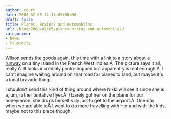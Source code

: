 ```yaml
---
author: court
date: 2008-02-05 14:13:09+00:00
draft: false
title: Planes, Brains? and Automobiles
url: /blog/2008/02/05/planes-brains-and-automobiles/
categories:
- News
- Stupidity
---
```


Wilson sends the goods again, this time with a link to [a story about a runway](http://www.dailymail.co.uk/pages/live/articles/news/worldnews.html?in_article_id=512111&in_page_id=1811) on a tiny island in the French West Indies.Â  The picture says it all, really.Â  It looks incredibly photoshopped but apparently is real enough.Â  I can't imagine waiting around on that road for planes to land, but maybe it's a local bravado thing.

I shouldn't send this kind of thing around where Nikki will see it since she is a, um, rather tentative flyer.Â  I barely got her on the plane for our honeymoon, she drugs herself silly just to get to the airport.Â  One day when we are able toÂ I want to do more travelling with her and with the kids, maybe not to this place though.
